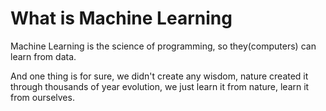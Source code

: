 # What is Machine Learning

Machine Learning is the science of programming, so they\(computers\) can learn from data.

And one thing is for sure, we didn't create any wisdom, nature created it through thousands of year evolution, we just learn it from nature, learn it from ourselves.

